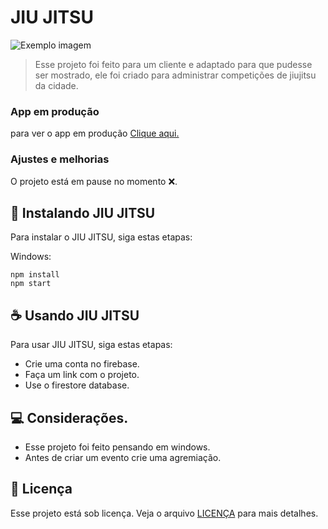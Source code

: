 # JIU JITSU

<img src="imagem.png" alt="Exemplo imagem">

> Esse projeto foi feito para um cliente e adaptado para que pudesse ser mostrado, ele foi criado para administrar competições de jiujitsu da cidade.

### App em produção

para ver o app em produção <a href="https://jiu-jitsu-app.vercel.app" target="_blank">Clique aqui.</a>

### Ajustes e melhorias

O projeto está em pause no momento ❌.



## 🚀 Instalando JIU JITSU

Para instalar o JIU JITSU, siga estas etapas:

Windows:

```
npm install
npm start
```

## ☕ Usando JIU JITSU

Para usar JIU JITSU, siga estas etapas:

- Crie uma conta no firebase.
- Faça um link com o projeto.
- Use o firestore database.

 
## 💻 Considerações.

- Esse projeto foi feito pensando em windows.
- Antes de criar um evento crie uma agremiação.

## 📝 Licença

Esse projeto está sob licença. Veja o arquivo [LICENÇA](LICENSE) para mais detalhes.
